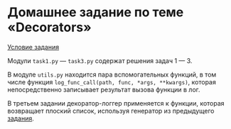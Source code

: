 # Домашнее задание по теме «Decorators»

[Условие задания](https://github.com/netology-code/py-homeworks-advanced/tree/master/3.Decorators)

Модули `task1.py` &mdash; `task3.py` содержат решения задач 
1 &mdash; 3.

В модуле `utils.py` находится пара вспомогательных функций, в том
числе функция `log_func_call(path, func, *args, **kwargs)`,
которая непосредственно записывает результат вызова функции в лог.

В третьем задании декоратор-логгер применяется к функции, которая
возвращает плоский список, используя генератор из предыдущего 
[задания](https://github.com/netology-code/py-homeworks-advanced/tree/master/2.Iterators.Generators.Yield).
